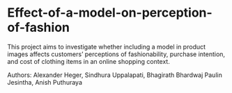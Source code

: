 # Effect-of-a-model-on-perception-of-fashion

This project aims to investigate whether including a model in product images affects customers’ perceptions of fashionability, purchase intention, and cost of clothing items in an online shopping context.

Authors: Alexander Heger, Sindhura Uppalapati, Bhagirath Bhardwaj Paulin Jesintha, Anish Puthuraya
